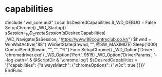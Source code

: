 # capabilities
#include "wd_core.au3"  Local $sDesiredCapabilities  $_WD_DEBUG = False  SetupChrome() _WD_Startup() $sSession = _WD_CreateSession($sDesiredCapabilities) _WD_Navigate($sSession, "https://www.88countryclub.co.kr/") $hwnd = WinWaitActive("88") WinSetState($hwnd, "", @SW_MAXIMIZE)  Sleep(1000) ControlSend($hwnd, "", "", "^f")  Func SetupChrome() _WD_Option('Driver', 'chromedriver.exe') _WD_Option('Port', 9515) _WD_Option('DriverParams', '--log-path=' &amp; @ScriptDir &amp; '\chrome.log')  $sDesiredCapabilities = '{"capabilities": {"alwaysMatch": {"chromeOptions": {"w3c": true }}}}' EndFunc
